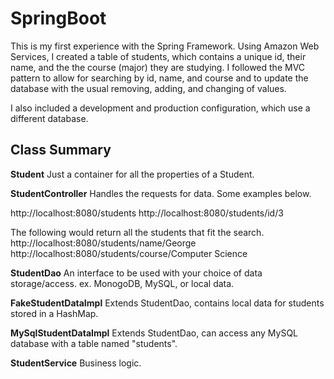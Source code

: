 # SpringBoot

This is my first experience with the Spring Framework. Using Amazon Web Services, I created a table of students, which
contains a unique id, their name, and the the course (major) they are studying. I followed the MVC pattern to allow for
searching by id, name, and course and to update the database with the usual removing, adding, and changing of values.

I also included a development and production configuration, which use a different database.

## Class Summary
**Student**
  Just a container for all the properties of a Student.
	
**StudentController**
	Handles the requests for data. Some examples below.
 
 http://localhost:8080/students
 http://localhost:8080/students/id/3
 
 The following would return all the students that fit the search.
 http://localhost:8080/students/name/George
 http://localhost:8080/students/course/Computer Science   

**StudentDao**
  An interface to be used with your choice of data storage/access.
  ex. MonogoDB, MySQL, or local data.
  
**FakeStudentDataImpl**
	Extends StudentDao, contains local data for students stored in a HashMap.
  
**MySqlStudentDataImpl**
	Extends StudentDao, can access any MySQL database with a table named "students".
  
**StudentService**
	Business logic.
